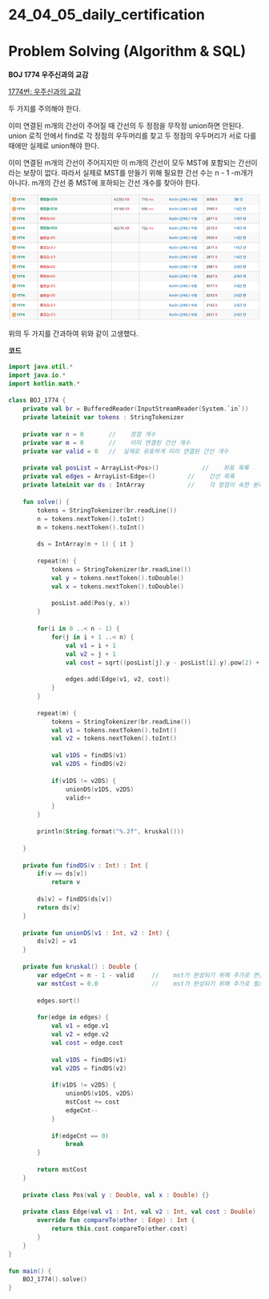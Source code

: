# 24_04_05_daily_certification

# Problem Solving (Algorithm & SQL)

**BOJ 1774 우주신과의 교감**

[1774번: 우주신과의 교감](https://www.acmicpc.net/problem/1774)

두 가지를 주의해야 한다.

이미 연결된 m개의 간선이 주어질 때 간선의 두 정점을 무작정 union하면 안된다. union 로직 안에서 find로 각 정점의 우두머리를 찾고 두 정점의 우두머리가 서로 다를 때에만 실제로 union해야 한다.

이미 연결된 m개의 간선이 주어지지만 이 m개의 간선이 모두 MST에 포함되는 간선이라는 보장이 없다. 따라서 실제로 MST를 만들기 위해 필요한 간선 수는 n - 1 -m개가 아니다. m개의 간선 중 MST에 포하되는 간선 개수를 찾아야 한다.

![Untitled](24_04_05_daily_certification%207aff280eb1d245e986fa97701499226f/Untitled.png)

위의 두 가지를 간과하여 위와 같이 고생했다.

**코드**

```kotlin
import java.util.*
import java.io.*
import kotlin.math.*

class BOJ_1774 {
    private val br = BufferedReader(InputStreamReader(System.`in`))
    private lateinit var tokens : StringTokenizer

    private var n = 0       //    정점 개수
    private var m = 0       //    이미 연결된 간선 개수
    private var valid = 0   //  실제로 유효하게 미리 연결된 간선 개수

    private val posList = ArrayList<Pos>()            //    좌표 목록
    private val edges = ArrayList<Edge>()         //    간선 목록
    private lateinit var ds : IntArray            //    각 정점이 속한 분리 집합

    fun solve() {
        tokens = StringTokenizer(br.readLine())
        n = tokens.nextToken().toInt()
        m = tokens.nextToken().toInt()

        ds = IntArray(n + 1) { it }

        repeat(n) {
            tokens = StringTokenizer(br.readLine())
            val y = tokens.nextToken().toDouble()
            val x = tokens.nextToken().toDouble()

            posList.add(Pos(y, x))
        }

        for(i in 0 ..< n - 1) {
            for(j in i + 1 ..< n) {
                val v1 = i + 1
                val v2 = j + 1
                val cost = sqrt((posList[j].y - posList[i].y).pow(2) + (posList[j].x - posList[i].x).pow(2))

                edges.add(Edge(v1, v2, cost))
            }
        }

        repeat(m) {
            tokens = StringTokenizer(br.readLine())
            val v1 = tokens.nextToken().toInt()
            val v2 = tokens.nextToken().toInt()

            val v1DS = findDS(v1)
            val v2DS = findDS(v2)

            if(v1DS != v2DS) {
                unionDS(v1DS, v2DS)
                valid++
            }
        }

        println(String.format("%.2f", kruskal()))

    }

    private fun findDS(v : Int) : Int {
        if(v == ds[v])
            return v

        ds[v] = findDS(ds[v])
        return ds[v]
    }

    private fun unionDS(v1 : Int, v2 : Int) {
        ds[v2] = v1
    }

    private fun kruskal() : Double {
        var edgeCnt = n - 1 - valid     //    mst가 완성되기 위해 추가로 연결해야 하는 간선 개수
        var mstCost = 0.0               //    mst가 완성되기 위해 추가로 필요한 비용

        edges.sort()

        for(edge in edges) {
            val v1 = edge.v1
            val v2 = edge.v2
            val cost = edge.cost

            val v1DS = findDS(v1)
            val v2DS = findDS(v2)

            if(v1DS != v2DS) {
                unionDS(v1DS, v2DS)
                mstCost += cost
                edgeCnt--
            }
            
            if(edgeCnt == 0)
                break
        }

        return mstCost
    }

    private class Pos(val y : Double, val x : Double) {}

    private class Edge(val v1 : Int, val v2 : Int, val cost : Double) : Comparable<Edge> {
        override fun compareTo(other : Edge) : Int {
            return this.cost.compareTo(other.cost)
        }
    }
}

fun main() {
    BOJ_1774().solve()
}
```
